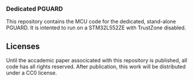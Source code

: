 ### Dedicated PGUARD

This repository contains the MCU code for the dedicated, stand-alone PGUARD. It is intented to run on a STM32L552ZE with TrustZone disabled.

## Licenses

Until the accademic paper associcated with this repository is published, all code has all rights reserved. After publication, this work will be distributed under a CC0 license.
